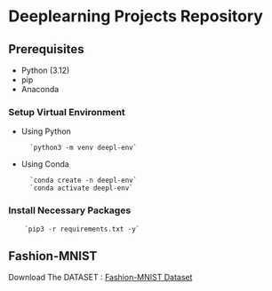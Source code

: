 # Deeplearning Projects Repository

## Prerequisites

* Python (3.12)
* pip
* Anaconda

### Setup Virtual Environment
* Using Python

        `python3 -m venv deepl-env`
* Using Conda

        `conda create -n deepl-env`
        `conda activate deepl-env`
### Install Necessary Packages

        `pip3 -r requirements.txt -y`

## Fashion-MNIST
Download The DATASET : 
[Fashion-MNIST Dataset](https://infyspringboard.onwingspan.com/common-content-store/Shared/Shared/Public/lex_auth_0127785480690483207452_shared/web-hosted/assets/fashionmnisttrain.csv)